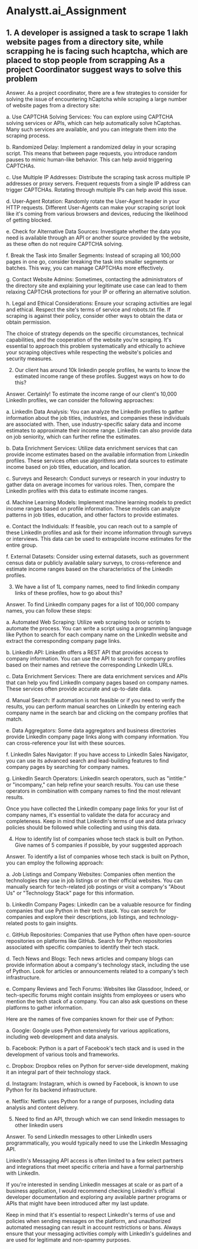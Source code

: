 # Analystt.ai_Assignment

## 1. A developer is assigned a task to scrape 1 lakh website pages from a directory site, while scrapping he is facing such hcaptcha, which are placed to stop people from scrapping As a project Coordinator suggest ways to solve this problem

Answer. As a project coordinator, there are a few strategies to consider for solving the issue of encountering hCaptcha while scraping a large number of website pages from a directory site:

a. Use CAPTCHA Solving Services: You can explore using CAPTCHA solving services or APIs, which can help automatically solve hCaptchas. Many such services are available, and you can integrate them into the scraping process.

b. Randomized Delay: Implement a randomized delay in your scraping script. This means that between page requests, you introduce random pauses to mimic human-like behavior. This can help avoid triggering CAPTCHAs.

c. Use Multiple IP Addresses: Distribute the scraping task across multiple IP addresses or proxy servers. Frequent requests from a single IP address can trigger CAPTCHAs. Rotating through multiple IPs can help avoid this issue.

d. User-Agent Rotation: Randomly rotate the User-Agent header in your HTTP requests. Different User-Agents can make your scraping script look like it's coming from various browsers and devices, reducing the likelihood of getting blocked.

e. Check for Alternative Data Sources: Investigate whether the data you need is available through an API or another source provided by the website, as these often do not require CAPTCHA solving.

f. Break the Task into Smaller Segments: Instead of scraping all 100,000 pages in one go, consider breaking the task into smaller segments or batches. This way, you can manage CAPTCHAs more effectively.

g. Contact Website Admins: Sometimes, contacting the administrators of the directory site and explaining your legitimate use case can lead to them relaxing CAPTCHA protections for your IP or offering an alternative solution.

h. Legal and Ethical Considerations: Ensure your scraping activities are legal and ethical. Respect the site's terms of service and robots.txt file. If scraping is against their policy, consider other ways to obtain the data or obtain permission.

The choice of strategy depends on the specific circumstances, technical capabilities, and the cooperation of the website you're scraping. It's essential to approach this problem systematically and ethically to achieve your scraping objectives while respecting the website's policies and security measures.




2. Our client has around 10k linkedin people profiles, he wants to know the estimated income range of these profiles. Suggest ways on how to do this?

Answer. Certainly! To estimate the income range of our client's 10,000 LinkedIn profiles, we can consider the following approaches:

a. LinkedIn Data Analysis: You can analyze the LinkedIn profiles to gather information about the job titles, industries, and companies these individuals are associated with. Then, use industry-specific salary data and income estimates to approximate their income range. LinkedIn can also provide data on job seniority, which can further refine the estimates.

b. Data Enrichment Services: Utilize data enrichment services that can provide income estimates based on the available information from LinkedIn profiles. These services often use algorithms and data sources to estimate income based on job titles, education, and location.

c. Surveys and Research: Conduct surveys or research in your industry to gather data on average incomes for various roles. Then, compare the LinkedIn profiles with this data to estimate income ranges.

d. Machine Learning Models: Implement machine learning models to predict income ranges based on profile information. These models can analyze patterns in job titles, education, and other factors to provide estimates.

e. Contact the Individuals: If feasible, you can reach out to a sample of these LinkedIn profiles and ask for their income information through surveys or interviews. This data can be used to extrapolate income estimates for the entire group.

f. External Datasets: Consider using external datasets, such as government census data or publicly available salary surveys, to cross-reference and estimate income ranges based on the characteristics of the LinkedIn profiles.




3. We have a list of 1L company names, need to find linkedin company links of these profiles, how to go about this?

Answer. To find LinkedIn company pages for a list of 100,000 company names, you can follow these steps:

a. Automated Web Scraping: Utilize web scraping tools or scripts to automate the process. You can write a script using a programming language like Python to search for each company name on the LinkedIn website and extract the corresponding company page links.

b. LinkedIn API: LinkedIn offers a REST API that provides access to company information. You can use the API to search for company profiles based on their names and retrieve the corresponding LinkedIn URLs.

c. Data Enrichment Services: There are data enrichment services and APIs that can help you find LinkedIn company pages based on company names. These services often provide accurate and up-to-date data.

d. Manual Search: If automation is not feasible or if you need to verify the results, you can perform manual searches on LinkedIn by entering each company name in the search bar and clicking on the company profiles that match.

e. Data Aggregators: Some data aggregators and business directories provide LinkedIn company page links along with company information. You can cross-reference your list with these sources.

f. LinkedIn Sales Navigator: If you have access to LinkedIn Sales Navigator, you can use its advanced search and lead-building features to find company pages by searching for company names.

g. LinkedIn Search Operators: LinkedIn search operators, such as "intitle:" or "incompany," can help refine your search results. You can use these operators in combination with company names to find the most relevant results.

Once you have collected the LinkedIn company page links for your list of company names, it's essential to validate the data for accuracy and completeness. Keep in mind that LinkedIn's terms of use and data privacy policies should be followed while collecting and using this data.




4. How to identify list of companies whose tech stack is built on Python. Give names of 5 companies if possible, by your suggested approach

Answer. 
To identify a list of companies whose tech stack is built on Python, you can employ the following approach:

a. Job Listings and Company Websites: Companies often mention the technologies they use in job listings or on their official websites. You can manually search for tech-related job postings or visit a company's "About Us" or "Technology Stack" page for this information.

b. LinkedIn Company Pages: LinkedIn can be a valuable resource for finding companies that use Python in their tech stack. You can search for companies and explore their descriptions, job listings, and technology-related posts to gain insights.

c. GitHub Repositories: Companies that use Python often have open-source repositories on platforms like GitHub. Search for Python repositories associated with specific companies to identify their tech stack.

d. Tech News and Blogs: Tech news articles and company blogs can provide information about a company's technology stack, including the use of Python. Look for articles or announcements related to a company's tech infrastructure.

e. Company Reviews and Tech Forums: Websites like Glassdoor, Indeed, or tech-specific forums might contain insights from employees or users who mention the tech stack of a company. You can also ask questions on these platforms to gather information.

Here are the names of five companies known for their use of Python:

a. Google: Google uses Python extensively for various applications, including web development and data analysis.

b. Facebook: Python is a part of Facebook's tech stack and is used in the development of various tools and frameworks.

c. Dropbox: Dropbox relies on Python for server-side development, making it an integral part of their technology stack.

d. Instagram: Instagram, which is owned by Facebook, is known to use Python for its backend infrastructure.

e. Netflix: Netflix uses Python for a range of purposes, including data analysis and content delivery.





5. Need to find an API, through which we can send linkedin messages to other linkedin users

Answer. To send LinkedIn messages to other LinkedIn users programmatically, you would typically need to use the LinkedIn Messaging API.

LinkedIn's Messaging API access is often limited to a few select partners and integrations that meet specific criteria and have a formal partnership with LinkedIn.

If you're interested in sending LinkedIn messages at scale or as part of a business application, I would recommend checking LinkedIn's official developer documentation and exploring any available partner programs or APIs that might have been introduced after my last update.

Keep in mind that it's essential to respect LinkedIn's terms of use and policies when sending messages on the platform, and unauthorized automated messaging can result in account restrictions or bans. Always ensure that your messaging activities comply with LinkedIn's guidelines and are used for legitimate and non-spammy purposes.








